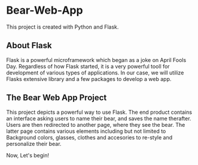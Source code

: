 # Bear-Web-App

This project is created with Python and Flask.

About Flask
-----------

Flask is a powerful microframework which began as a joke on April Fools Day. Regardless of how Flask started, it is a very
powerful tooll for development of various types of applications. In our case, we will utilize Flasks extensive library and a
few packages to develop a web app.

The Bear Web App Project
------------------------

This project depicts a powerful way to use Flask. The end product contains an interface asking users to name their bear,
and saves the name therafter. Users are then redirected to another page, where they see the bear. The latter page contains
various elements including but not limited to Background colors, glasses, clothes and accesories to re-style and personalize
their bear.

Now, Let's begin!
